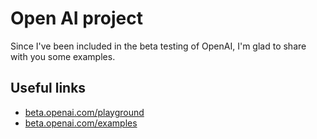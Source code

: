 # Open AI project
Since I've been included in the beta testing of OpenAI, I'm glad to share with you some examples.

## Useful links
- [beta.openai.com/playground](https://beta.openai.com/playground)
- [beta.openai.com/examples](https://beta.openai.com/examples)
